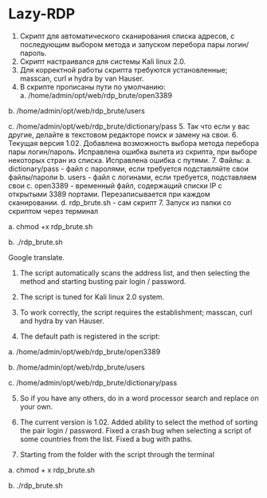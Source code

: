# Lazy-RDP
1. Скрипт для автоматического сканирования списка адресов, с последующим выбором метода и запуском перебора пары логин/пароль.
2. Скрипт  настраивался для системы Kali linux 2.0. 
3. Для корректной работы скрипта требуются установленные; masscan, curl и hydra by van Hauser. 
4. В скрипте прописаны пути по умолчанию:                                                                                   
  а. /home/admin/opt/web/rdp_brute/open3389 

  b. /home/admin/opt/web/rdp_brute/users
  
  с. /home/admin/opt/web/rdp_brute/dictionary/pass 
5. Так что если у вас другие, делайте в текстовом редакторе поиск и замену на свои.
6. Текущая версия 1.02. Добавлена возможность выбора метода перебора пары логин/пароль. Исправлена ошибка вылета из скрипта, при выборе некоторых стран из списка. Исправлена ошибка с путями.
7. Файлы:
	a. dictionary/pass - файл с паролями, если требуется подставляйте свои файлы/пароли
	b. users - файл с логинами, если требуется, подставляем свои
	с. open3389 - временный файл, содержащий списки IP с открытыми 3389 портами. Перезаписывается при каждом сканировании.
	d. rdp_brute.sh - сам скрипт 
7. Запуск из папки со скриптом через терминал
  
a. chmod +x rdp_brute.sh

b. ./rdp_brute.sh

Google translate.

1. The script automatically scans the address list, and then selecting the method and starting busting pair login / password.

2. The script is tuned for Kali linux 2.0 system.

3. To work correctly, the script requires the establishment; masscan, curl and hydra by van Hauser.

4. The default path is registered in the script:

  a. /home/admin/opt/web/rdp_brute/open3389

  b. /home/admin/opt/web/rdp_brute/users

  c. /home/admin/opt/web/rdp_brute/dictionary/pass

5. So if you have any others, do in a word processor search and replace on your own.

6. The current version is 1.02. Added ability to select the method of sorting the pair login / password. Fixed a crash bug when selecting a script of some countries from the list. Fixed a bug with paths.

7. Starting from the folder with the script through the terminal  

  a. chmod + x rdp_brute.sh

  b. ./rdp_brute.sh
